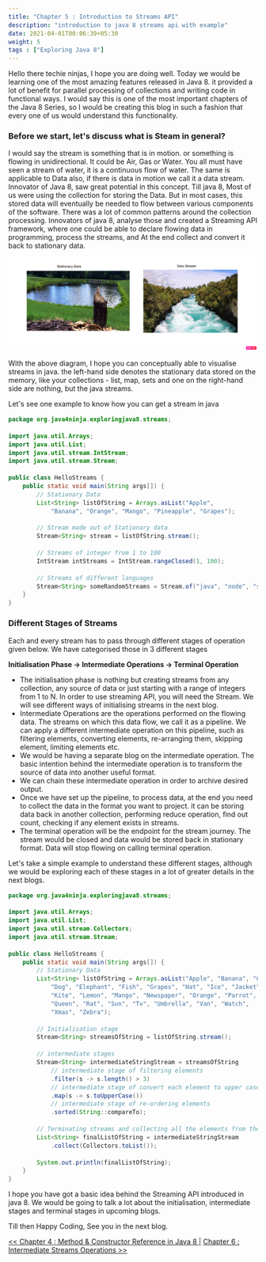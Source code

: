 ```yaml
---
title: "Chapter 5 : Introduction to Streams API"
description: "introduction to java 8 streams api with example"
date: 2021-04-01T00:06:39+05:30
weight: 5
tags : ["Exploring Java 8"]
---
```


Hello there techie ninjas, I hope you are doing well. Today we would be learning one of the most amazing features 
released in Java 8. it provided a lot of benefit for parallel processing of collections and writing code in functional
ways. I would say this is one of the most important chapters of the Java 8 Series, so I would be creating this blog in 
such a fashion that every one of us would understand this functionality.


### Before we start, let's discuss what is Steam in general?
I would say the stream is something that is in motion. 
or something is flowing in unidirectional. It could be Air, Gas or Water. 
You all must have seen a stream of water, it is a continuous flow of water. 
The same is applicable to Data also, if there is data in motion we call it a data stream. 
Innovator of Java 8, saw great potential in this concept. Till java 8, Most of us were using the collection for storing the Data. 
But in most cases, this stored data will eventually be needed to flow between various components of the software. 
There was a lot of common patterns around the collection processing. Innovators of java 8, analyse those and created a Streaming API framework, 
where one could be able to declare flowing data in programming, process the streams, and At the end collect and convert it back to stationary data.


<img src="/blog-images/stationary-vs-stream-data.png" />




With the above diagram, I hope you can conceptually able to visualise streams in java. 
the left-hand side denotes the stationary data stored on the memory, like your collections - list, map, sets and one
on the right-hand side are nothing, but the java streams.



Let's see one example to know how you can get a stream in java

```java
package org.java4ninja.exploringjava8.streams;

import java.util.Arrays;
import java.util.List;
import java.util.stream.IntStream;
import java.util.stream.Stream;

public class HelloStreams {
    public static void main(String args[]) {
        // Stationary Data
        List<String> listOfString = Arrays.asList("Apple",
            "Banana", "Orange", "Mango", "Pineapple", "Grapes");

        // Stream made out of Stationary data
        Stream<String> stream = listOfString.stream();

        // Streams of integer from 1 to 100
        IntStream intStreams = IntStream.rangeClosed(1, 100);

        // Streams of different languages 
        Stream<String> someRandomStreams = Stream.of("java", "node", "scala", "bash", "python");
    }
}
```


### Different Stages of Streams
Each and every stream has to pass through different stages of operation given below. We have categorised those in 3 different stages

**Initialisation Phase -> Intermediate Operations -> Terminal Operation**

* The initialisation phase is nothing but creating streams from any collection, any source of data or just starting with a range of integers from 1 to N. In order to use streaming API, you will need the Stream. We will see different ways of initialising streams in the next blog.
* Intermediate Operations are the operations performed on the flowing data. The streams on which this data flow, we call it as a pipeline. We can apply a different intermediate operation on this pipeline, such as filtering elements, converting elements, re-arranging them, skipping element, limiting elements etc.
* We would be having a separate blog on the intermediate operation. The basic intention behind the intermediate operation is to transform the source of data into another useful format.
* We can chain these intermediate operation in order to archive desired output.
* Once we have set up the pipeline, to process data, at the end you need to collect the data in the format you want to project. it can be storing data back in another collection, performing reduce operation, find out count, checking if any element exists in streams.
* The terminal operation will be the endpoint for the stream journey. The stream would be closed and data would be stored back in stationary format. Data will stop flowing on calling terminal operation.

Let's take a simple example to understand these different stages, although we would be exploring each of these stages in a lot of greater details in the next blogs.

```java
package org.java4ninja.exploringjava8.streams;

import java.util.Arrays;
import java.util.List;
import java.util.stream.Collectors;
import java.util.stream.Stream;

public class HelloStreams {
    public static void main(String args[]) {
        // Stationary Data
        List<String> listOfString = Arrays.asList("Apple", "Banana", "Cat",
            "Dog", "Elephant", "Fish", "Grapes", "Hat", "Ice", "Jacket",
            "Kite", "Lemon", "Mango", "Newspaper", "Orange", "Parrot",
            "Queen", "Rat", "Sun", "Tv", "Umbrella", "Van", "Watch",
            "Xmas", "Zebra");

        // Initialisation stage
        Stream<String> streamsOfString = listOfString.stream();

        // intermediate stages
        Stream<String> intermediateStringStream = streamsOfString
            // intermediate stage of filtering elements
            .filter(s -> s.length() > 3)
            // intermediate stage of convert each element to upper case
            .map(s -> s.toUpperCase())
            // intermediate stage of re-ordering elements
            .sorted(String::compareTo);

        // Terminating streams and collecting all the elements from the stream to list collection
        List<String> finalListOfString = intermediateStringStream
            .collect(Collectors.toList());

        System.out.println(finalListOfString);
    }
}
```


I hope you have got a basic idea behind the Streaming API introduced in java 8. We would be going to talk a lot about the initialisation, intermediate stages and terminal stages in upcoming blogs.

Till then Happy Coding, See you in the next blog.

[<< Chapter 4 : Method & Constructor Reference in Java 8 ](/exploringjava8/chapter4/) | [Chapter 6 : Intermediate Streams Operations >> ](/exploringjava8/chapter6/)
